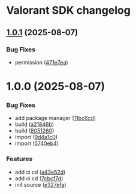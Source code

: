 # Valorant SDK changelog

## [1.0.1](https://github.com/Notekunn/valorant-sdk-ts/compare/v1.0.0...v1.0.1) (2025-08-07)


### Bug Fixes

* permission ([471e7ea](https://github.com/Notekunn/valorant-sdk-ts/commit/471e7ea56f2e561ebcdd678757363cba582e0c6b))

# 1.0.0 (2025-08-07)


### Bug Fixes

* add package manager ([11bc6cd](https://github.com/Notekunn/valorant-sdk-ts/commit/11bc6cdddade2a7eeae6ab99576f09ec88e569fc))
* build ([a21846b](https://github.com/Notekunn/valorant-sdk-ts/commit/a21846b3fe74a987bcebc3cd4c9cf9c9b1c4b09e))
* build ([8051260](https://github.com/Notekunn/valorant-sdk-ts/commit/805126062b9af5d5a2fe65ad08e601fbb3839a69))
* import ([9d4a1c0](https://github.com/Notekunn/valorant-sdk-ts/commit/9d4a1c061c446a50de2375e6c833b19bf6b2a0f2))
* import ([5740eb4](https://github.com/Notekunn/valorant-sdk-ts/commit/5740eb4e1dd1b4825d7f48896b201c5fa752c49d))


### Features

* add ci cd ([a43e52d](https://github.com/Notekunn/valorant-sdk-ts/commit/a43e52d62b6e67de99c4fe43e1b36d50b01210f7))
* add ci cd ([7cbcf7d](https://github.com/Notekunn/valorant-sdk-ts/commit/7cbcf7d6106b28dc36169eb6ba62c44f02902521))
* init source ([e327efa](https://github.com/Notekunn/valorant-sdk-ts/commit/e327efac0db5b777d49db6ccea57add9a919562e))
